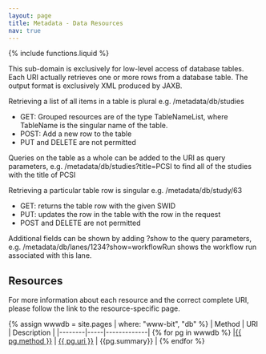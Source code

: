 ```yaml
---
layout: page
title: Metadata - Data Resources
nav: true
---
```

{% include functions.liquid %}

This sub-domain is exclusively for low-level access of database tables. Each URI actually retrieves one or more rows from a database table. The output format is exclusively XML produced by JAXB.

Retrieving a list of all items in a table is plural e.g. /metadata/db/studies

* GET: Grouped resources are of the type TableNameList, where TableName is the singular name of the table.
* POST: Add a new row to the table
* PUT and DELETE are not permitted

Queries on the table as a whole can be added to the URI as query parameters, e.g. /metadata/db/studies?title=PCSI to find all of the studies with the title of PCSI 

Retrieving a particular table row is singular e.g. /metadata/db/study/63

* GET: returns the table row with the given SWID
* PUT: updates the row in the table with the row in the request
* POST and DELETE are not permitted

Additional fields can be shown by adding ?show to the query parameters, e.g. /metadata/db/lanes/1234?show=workflowRun shows the workflow run associated with this lane. 

Resources
---------------
For more information about each resource and the correct complete URI, please follow the link to the resource-specific page.

{% assign wwwdb = site.pages | where: "www-bit", "db" %}
| Method | URI | Description |
|--------|-----|-------------|
{% for pg in wwwdb %} |<a href="{{ pg.url }}" alt="{{ pg.title }}">{{ pg.method }}</a> | <a href="{{ pg.url }}" alt="{{ pg.title }}">{{ pg.uri }}</a> | {{pg.summary}} | 
{% endfor %}
